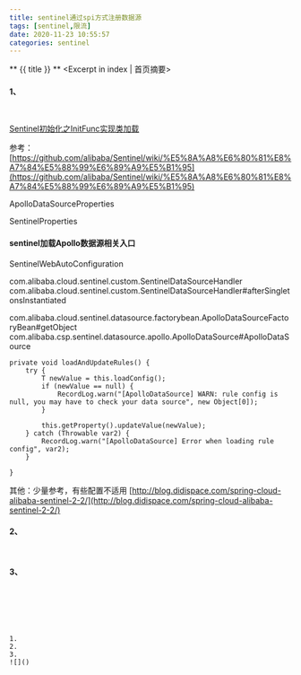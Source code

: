 ```yaml
---
title: sentinel通过spi方式注册数据源
tags: [sentinel,限流]
date: 2020-11-23 10:55:57
categories: sentinel
---
```

** {{ title }} ** <Excerpt in index | 首页摘要>


<!-- more -->

#### 1、

```java

```

```java

```

[Sentinel初始化之InitFunc实现类加载](https://blog.csdn.net/admin1973/article/details/85764525)


参考：
[https://github.com/alibaba/Sentinel/wiki/%E5%8A%A8%E6%80%81%E8%A7%84%E5%88%99%E6%89%A9%E5%B1%95](https://github.com/alibaba/Sentinel/wiki/%E5%8A%A8%E6%80%81%E8%A7%84%E5%88%99%E6%89%A9%E5%B1%95)


ApolloDataSourceProperties

SentinelProperties


#### sentinel加载Apollo数据源相关入口


SentinelWebAutoConfiguration

com.alibaba.cloud.sentinel.custom.SentinelDataSourceHandler
com.alibaba.cloud.sentinel.custom.SentinelDataSourceHandler#afterSingletonsInstantiated


com.alibaba.cloud.sentinel.datasource.factorybean.ApolloDataSourceFactoryBean#getObject
com.alibaba.csp.sentinel.datasource.apollo.ApolloDataSource#ApolloDataSource

    private void loadAndUpdateRules() {
        try {
            T newValue = this.loadConfig();
            if (newValue == null) {
                RecordLog.warn("[ApolloDataSource] WARN: rule config is null, you may have to check your data source", new Object[0]);
            }

            this.getProperty().updateValue(newValue);
        } catch (Throwable var2) {
            RecordLog.warn("[ApolloDataSource] Error when loading rule config", var2);
        }

    }
    

其他：少量参考，有些配置不适用
[http://blog.didispace.com/spring-cloud-alibaba-sentinel-2-2/](http://blog.didispace.com/spring-cloud-alibaba-sentinel-2-2/)


#### 2、
```java

```

```java

```
[]()

#### 3、


```java

```

```java

```
[]()
```




1. 
2. 
3. 
![]()